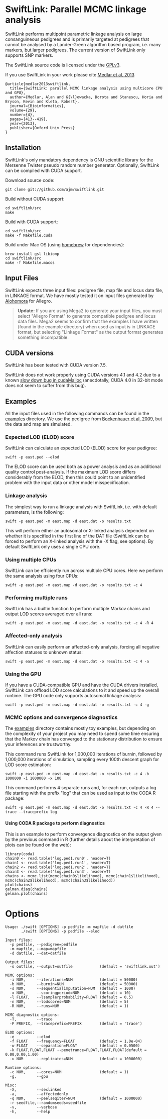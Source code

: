 # SwiftLink: Parallel MCMC linkage analysis

SwiftLink performs multipoint parametric linkage analysis on large consanguineous pedigrees and is primarily targeted at pedigrees that cannot be analysed by a Lander-Green algorithm based program, i.e. many markers, but larger pedigrees. The current version of SwiftLink only supports SNP markers.

The SwiftLink source code is licensed under the [GPLv3](https://www.gnu.org/licenses/gpl-3.0.en.html).

If you use SwiftLink in your work please cite [Medlar et al, 2013](http://bioinformatics.oxfordjournals.org/content/29/4/413.long)

    @article{medlar2013swiftlink,
      title={SwiftLink: parallel MCMC linkage analysis using multicore CPU and GPU},
      author={Medlar, Alan and G{\l}owacka, Dorota and Stanescu, Horia and Bryson, Kevin and Kleta, Robert},
      journal={Bioinformatics},
      volume={29},
      number={4},
      pages={413--419},
      year={2013},
      publisher={Oxford Univ Press}
    }

## Installation

SwiftLink's only mandatory dependency is GNU scientific library for the Mersenne Twister pseudo random number generator. Optionally, SwiftLink can be compiled with CUDA support.

Download source code:

    git clone git://github.com/ajm/swiftlink.git

Build without CUDA support:

    cd swiftlink/src
    make

Build with CUDA support:

    cd swiftlink/src
    make -f Makefile.cuda

Build under Mac OS (using [homebrew](http://brew.sh/) for dependencies):

    brew install gsl libiomp
    cd swiftlink/src
    make -f Makefile.macos

## Input Files

SwiftLink expects three input files: pedigree file, map file and locus data file, in LINKAGE format. We have mostly tested it on input files generated by [Alohomora](http://bioinformatics.oxfordjournals.org/content/21/9/2123.full.pdf) for Allegro.

> <b>Update:</b> If you are using Mega2 to generate your input files, you must select "Allegro Format" to generate compatible pedigree and locus data files. 
> Mega2 seems to confirm that the examples I have written (found in the example directory) when used as input is in LINKAGE format, but selecting "Linkage Format" as the output format generates something incompatible.

## CUDA versions

SwiftLink has been tested with CUDA version 7.5.

SwiftLink does not work properly using CUDA versions 4.1 and 4.2 due to a known [slow down bug in cudaMalloc](http://stackoverflow.com/questions/10320562/a-disastrous-slowdown-of-cudamalloc-in-nvidia-drivers-from-version-285) (anecdotally, CUDA 4.0 in 32-bit mode does not seem to suffer from this bug).

## Examples

All the input files used in the following commands can be found in the [examples](https://github.com/ajm/swiftlink/tree/master/examples) directory. We use the pedigree from [Bockenhauer et al, 2009](http://www.ncbi.nlm.nih.gov/pmc/articles/PMC3398803/), but the data and map are simulated.

### Expected LOD (ELOD) score

SwiftLink can calculate an expected LOD (ELOD) score for your pedigree:

    swift -p east.ped --elod

The ELOD score can be used both as a power analysis and as an additional quality control post-analysis. If the maximum LOD score differs considerably from the ELOD, then this could point to an unidentified problem with the input data or other model misspecification.

### Linkage analysis

The simplest way to run a linkage analysis with SwiftLink, i.e. with default parameters, is the following:

    swift -p east.ped -m east.map -d east.dat -o results.txt

This will perform either an autosomal or X-linked analysis dependent on whether it is specified in the first line of the DAT file (SwiftLink can be forced to perform an X-linked analysis with the -X flag, see options). By default SwiftLink only uses a single CPU core.

### Using multiple CPUs

SwiftLink can be efficiently run across multiple CPU cores. Here we perform the same analysis using four CPUs:

    swift -p east.ped -m east.map -d east.dat -o results.txt -c 4 

### Performing multiple runs

SwiftLink has a builtin function to perform multiple Markov chains and output LOD scores averaged over all runs:

    swift -p east.ped -m east.map -d east.dat -o results.txt -c 4 -R 4

### Affected-only analysis

SwiftLink can easily perform an affected-only analysis, forcing all negative affection statuses to unknown status:

    swift -p east.ped -m east.map -d east.dat -o results.txt -c 4 -a

### Using the GPU

If you have a CUDA-compatible GPU and have the CUDA drivers installed, SwiftLink can offload LOD score calculations to it and speed up the overall runtime. The GPU code only supports autosomal linkage analysis:

    swift -p east.ped -m east.map -d east.dat -o results.txt -c 4 -g

### MCMC options and convergence diagnostics

The [examples](https://github.com/ajm/swiftlink/tree/master/examples) directory contains mostly toy examples, but depending on the complexity of your project you may need to spend some time ensuring that the Markov chain has converged to the stationary distribution to ensure your inferences are trustworthy. 

This command runs SwiftLink for 1,000,000 iterations of burnin, followed by 1,000,000 iterations of simulation, sampling every 100th descent graph for LOD score estimation:

    swift -p east.ped -m east.map -d east.dat -o results.txt -c 4 -b 1000000 -i 1000000 -x 100

This command performs 4 separate runs and, for each run, outputs a log file starting with the prefix "log" that can be used as input to the CODA R package:

    swift -p east.ped -m east.map -d east.dat -o results.txt -c 4 -R 4 --trace --traceprefix log

#### Using CODA R package to perform diagnostics

This is an example to perform convergence diagnostics on the output given by the previous command in R (further details about the interpretation of plots can be found on the web):

    library(coda)
    chain0 <- read.table('log.ped1.run0', header=T)
    chain1 <- read.table('log.ped1.run1', header=T)
    chain2 <- read.table('log.ped1.run2', header=T)
    chain3 <- read.table('log.ped1.run3', header=T)
    chains <- mcmc.list(mcmc(chain0$likelihood), mcmc(chain1$likelihood), mcmc(chain2$likelihood), mcmc(chain3$likelihood))
    plot(chains)
    gelman.diag(chains)
    gelman.plot(chains)

# Options

    Usage: ./swift [OPTIONS] -p pedfile -m mapfile -d datfile
           ./swift [OPTIONS] -p pedfile --elod

    Input files:
      -p pedfile, --pedigree=pedfile
      -m mapfile, --map=mapfile
      -d datfile, --dat=datfile

    Output files:
      -o outfile, --output=outfile            (default = 'swiftlink.out')

    MCMC options:
      -i NUM,     --iterations=NUM            (default = 50000)
      -b NUM,     --burnin=NUM                (default = 50000)
      -s NUM,     --sequentialimputation=NUM  (default = 1000)
      -x NUM,     --scoringperiod=NUM         (default = 10)
      -l FLOAT,   --lsamplerprobability=FLOAT (default = 0.5)
      -n NUM,     --lodscores=NUM             (default = 5)
      -R NUM,     --runs=NUM                  (default = 1)

    MCMC diagnostic options:
      -T,         --trace
      -P PREFIX,  --traceprefix=PREFIX        (default = 'trace')

    ELOD options:
      -e          --elod
      -f FLOAT    --frequency=FLOAT           (default = 1.0e-04)
      -w FLOAT    --separation=FLOAT          (default = 0.0500)
      -k FLOAT,FLOAT,FLOAT --penetrance=FLOAT,FLOAT,FLOAT(default = 0.00,0.00,1.00)
      -u NUM      --replicates=NUM            (default = 1000000)

    Runtime options:
      -c NUM,     --cores=NUM                 (default = 1)
      -g,         --gpu

    Misc:
      -X,         --sexlinked
      -a,         --affectedonly
      -q NUM,     --peelseqiter=NUM           (default = 1000000)
      -r seedfile,--randomseeds=seedfile
      -v,         --verbose
      -h,         --help

